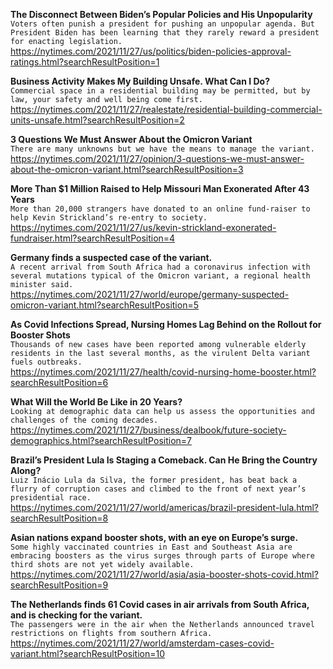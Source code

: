 **The Disconnect Between Biden’s Popular Policies and His Unpopularity**\
`Voters often punish a president for pushing an unpopular agenda. But President Biden has been learning that they rarely reward a president for enacting legislation.`\
https://nytimes.com/2021/11/27/us/politics/biden-policies-approval-ratings.html?searchResultPosition=1

**Business Activity Makes My Building Unsafe. What Can I Do?**\
`Commercial space in a residential building may be permitted, but by law, your safety and well being come first.`\
https://nytimes.com/2021/11/27/realestate/residential-building-commercial-units-unsafe.html?searchResultPosition=2

**3 Questions We Must Answer About the Omicron Variant**\
`There are many unknowns but we have the means to manage the variant.`\
https://nytimes.com/2021/11/27/opinion/3-questions-we-must-answer-about-the-omicron-variant.html?searchResultPosition=3

**More Than $1 Million Raised to Help Missouri Man Exonerated After 43 Years**\
`More than 20,000 strangers have donated to an online fund-raiser to help Kevin Strickland’s re-entry to society.`\
https://nytimes.com/2021/11/27/us/kevin-strickland-exonerated-fundraiser.html?searchResultPosition=4

**Germany finds a suspected case of the variant.**\
`A recent arrival from South Africa had a coronavirus infection with several mutations typical of the Omicron variant, a regional health minister said.`\
https://nytimes.com/2021/11/27/world/europe/germany-suspected-omicron-variant.html?searchResultPosition=5

**As Covid Infections Spread, Nursing Homes Lag Behind on the Rollout for Booster Shots**\
`Thousands of new cases have been reported among vulnerable elderly residents in the last several months, as the virulent Delta variant fuels outbreaks.`\
https://nytimes.com/2021/11/27/health/covid-nursing-home-booster.html?searchResultPosition=6

**What Will the World Be Like in 20 Years?**\
`Looking at demographic data can help us assess the opportunities and challenges of the coming decades.`\
https://nytimes.com/2021/11/27/business/dealbook/future-society-demographics.html?searchResultPosition=7

**Brazil’s President Lula Is Staging a Comeback. Can He Bring the Country Along?**\
`Luiz Inácio Lula da Silva, the former president, has beat back a flurry of corruption cases and climbed to the front of next year’s presidential race.`\
https://nytimes.com/2021/11/27/world/americas/brazil-president-lula.html?searchResultPosition=8

**Asian nations expand booster shots, with an eye on Europe’s surge.**\
`Some highly vaccinated countries in East and Southeast Asia are embracing boosters as the virus surges through parts of Europe where third shots are not yet widely available.`\
https://nytimes.com/2021/11/27/world/asia/asia-booster-shots-covid.html?searchResultPosition=9

**The Netherlands finds 61 Covid cases in air arrivals from South Africa, and is checking for the variant.**\
`The passengers were in the air when the Netherlands announced travel restrictions on flights from southern Africa.`\
https://nytimes.com/2021/11/27/world/amsterdam-cases-covid-variant.html?searchResultPosition=10

